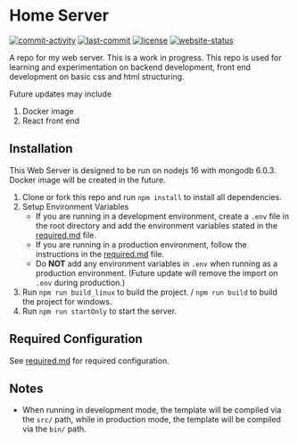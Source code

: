 # Home Server

[![commit-activity](https://img.shields.io/github/commit-activity/m/GWMCwing/Home-Server)](https://github.com/GWMCwing/Home-Server)
[![last-commit](https://img.shields.io/github/last-commit/GWMCwing/Home-Server)](https://github.com/GWMCwing/Home-Server)
[![license](https://img.shields.io/github/license/GWMCwing/Home-Server)](https://github.com/GWMCwing/Home-Server/blob/master/LICENSE)
[![website-status](https://img.shields.io/website?up_message=online&url=https%3A%2F%2Fgwmc.duckdns.org)](https://gwmc.duckdns.org)

A repo for my web server. This is a work in progress. This repo is used for learning and experimentation on backend development, front end development on basic css and html structuring. 

Future updates may include

1. Docker image
2. React front end

## Installation

This Web Server is designed to be run on nodejs 16 with mongodb 6.0.3. Docker image will be created in the future.

1. Clone or fork this repo and run `npm install` to install all dependencies.
2. Setup Environment Variables
   - If you are running in a development environment, create a `.env` file in the root directory and add the environment variables stated in the [required.md](./doc/required.md) file.
   - If you are running in a production environment, follow the instructions in the [required.md](./doc/required.md) file.
   - Do **NOT** add any environment variables in `.env` when running as a production environment. (Future update will remove the import on `.env` during production.)
3. Run `npm run build_linux` to build the project. / `npm run build` to build the project for windows.
4. Run `npm run startOnly` to start the server.

## Required Configuration

See [required.md](./doc/required.md) for required configuration.

## Notes

- When running in development mode, the template will be compiled via the `src/` path, while in production mode, the template will be compiled via the `bin/` path.
